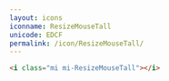 ```yaml
---
layout: icons
iconname: ResizeMouseTall
unicode: EDCF
permalink: /icon/ResizeMouseTall/
---
```


``` html
<i class="mi mi-ResizeMouseTall"></i>
```
